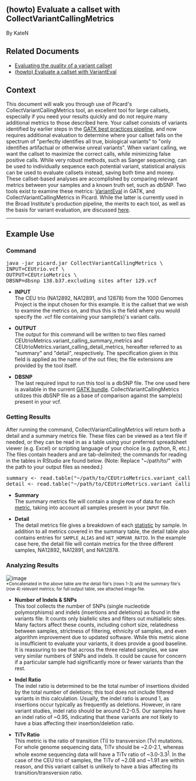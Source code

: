 ## (howto) Evaluate a callset with CollectVariantCallingMetrics

By KateN

<h2>Related Documents</h2>

<ul><li><a rel="nofollow" href="https://www.broadinstitute.org/gatk/guide/article?id=6308">Evaluating the quality of a variant callset</a></li>
<li><a rel="nofollow" href="https://www.broadinstitute.org/gatk/guide/article?id=6211">(howto) Evaluate a callset with VariantEval</a></li>
</ul><h2>Context</h2>

<p>This document will walk you through use of Picard's CollectVariantCallingMetrics tool, an excellent tool for large callsets, especially if you need your results quickly and do not require many additional metrics to those described here. Your callset consists of variants identified by earlier steps in the <a rel="nofollow" href="https://www.broadinstitute.org/gatk/guide/best-practices">GATK best practices pipeline</a>, and now requires additional evaluation to determine where your callset falls on the spectrum of "perfectly identifies all true, biological variants" to "only identifies artifactual or otherwise unreal variants". When variant calling, we want the callset to maximize the correct calls, while minimizing false positive calls. While very robust methods, such as Sanger sequencing, can be used to individually sequence each potential variant, statistical analysis can be used to evaluate callsets instead, saving both time and money. These callset-based analyses are accomplished by comparing relevant metrics between your samples and a known truth set, such as dbSNP. Two tools exist to examine these metrics: <a rel="nofollow" href="https://www.broadinstitute.org/gatk/guide/article?id=6211">VariantEval</a> in GATK, and CollectVariantCallingMetrics in Picard. While the latter is currently used in the Broad Institute's production pipeline, the merits to each tool, as well as the basis for variant evaluation, are discussed <a rel="nofollow" href="https://www.broadinstitute.org/gatk/guide/article?id=6308">here</a>.</p>

<hr></hr><h2>Example Use</h2>

<h3>Command</h3>

<pre class="code codeBlock" spellcheck="false">java -jar picard.jar CollectVariantCallingMetrics \
INPUT=CEUtrio.vcf \
OUTPUT=CEUtrioMetrics \
DBSNP=dbsnp_138.b37.excluding_sites_after_129.vcf 
</pre>

<ul><li><p><strong>INPUT</strong><br>
The CEU trio (NA12892, NA12891, and 12878) from the 1000 Genomes Project is the input chosen for this example. It is the callset that we wish to examine the metrics on, and thus this is the field where you would specify the .vcf file containing your sample(s)'s variant calls.</p></li>
<li><p><strong>OUTPUT</strong><br>
The output for this command will be written to two files named CEUtrioMetrics.variant_calling_summary_metrics and CEUtrioMetrics.variant_calling_detail_metrics, hereafter referred to as "summary" and "detail", respectively. The specification given in this field is applied as the name of the out files; the file extensions are provided by the tool itself.</p></li>
<li><p><strong>DBSNP</strong><br>
The last required input to run this tool is a dbSNP file. The one used here is available in the current <a rel="nofollow" href="https://www.broadinstitute.org/gatk/guide/article?id=1213">GATK bundle</a>. CollectVariantCallingMetrics utilizes this dbSNP file as a base of comparison against the sample(s) present in your vcf.</p></li>
</ul><h3>Getting Results</h3>

<p>After running the command, CollectVariantCallingMetrics will return both a detail and a summary metrics file. These files can be viewed as a text file if needed, or they can be read in as a table using your preferred spreadsheet viewer (e.g. Excel) or scripting language of your choice (e.g. python, R, etc.) The files contain headers and are tab-delimited; the commands for reading in the tables in RStudio are found below. (Note: Replace "~/path/to/" with the path to your output files as needed.)</p>

<pre class="code codeBlock" spellcheck="false">summary &lt;- read.table("~/path/to/CEUtrioMetrics.variant_calling_summary_metrics", header=TRUE, sep="\t")
detail &lt;- read.table("~/path/to/CEUtrioMetrics.variant_calling_detail_metrics", header=TRUE, sep="\t")
</pre>

<ul><li><p><strong>Summary</strong><br>
The summary metrics file will contain a single row of data for each <a rel="nofollow" href="https://broadinstitute.github.io/picard/picard-metric-definitions.html#CollectVariantCallingMetrics.VariantCallingSummaryMetrics">metric</a>, taking into account all samples present in your <code class="code codeInline" spellcheck="false">INPUT</code> file.</p></li>
<li><p><strong>Detail</strong><br>
The detail metrics file gives a breakdown of each <a rel="nofollow" href="https://broadinstitute.github.io/picard/picard-metric-definitions.html#CollectVariantCallingMetrics.VariantCallingSummaryMetrics">statistic</a> by sample. In addition to all metrics covered in the summary table, the detail table also contains entries for <code class="code codeInline" spellcheck="false">SAMPLE_ALIAS</code> and <code class="code codeInline" spellcheck="false">HET_HOMVAR_RATIO</code>. In the example case here, the detail file will contain metrics for the three different samples, NA12892, NA12891, and NA12878.</p></li>
</ul><h3>Analyzing Results</h3>

<p><img src="https://us.v-cdn.net/5019796/uploads/FileUpload/82/07ef0007f402da4d56eba2ce50d9bb.png" alt="image" class="embedImage-img importedEmbed-img"></img><br><sup>*Concatenated in the above table are the detail file's (rows 1-3) and the summary file's (row 4) relevant metrics; for full output table, see attached image file.</sup></p>

<ul><li><p><strong>Number of Indels &amp; SNPs</strong><br>
This tool collects the number of SNPs (single nucleotide polymorphisms) and indels (insertions and deletions) as found in the variants file. It counts only biallelic sites and filters out multiallelic sites. Many factors affect these counts, including cohort size, relatedness between samples, strictness of filtering, ethnicity of samples, and even algorithm improvement due to updated software. While this metric alone is insufficient to evaluate your variants, it does provide a good baseline. It is reassuring to see that across the three related samples, we saw very similar numbers of SNPs and indels. It could be cause for concern if a particular sample had significantly more or fewer variants than the rest.</p></li>
<li><p><strong>Indel Ratio</strong><br>
The indel ratio is determined to be the total number of insertions divided by the total number of deletions; this tool does not include filtered variants in this calculation. Usually, the indel ratio is around 1, as insertions occur typically as frequently as deletions. However, in rare variant studies, indel ratio should be around 0.2-0.5. Our samples have an indel ratio of ~0.95, indicating that these variants are not likely to have a bias affecting their insertion/deletion ratio.</p></li>
<li><p><strong>TiTv Ratio</strong><br>
This metric is the ratio of transition (Ti) to transversion (Tv) mutations. For whole genome sequencing data, TiTv should be ~2.0-2.1, whereas whole exome sequencing data will have a TiTv ratio of ~3.0-3.3<sup><a rel="nofollow" href="http://www.nature.com/ng/journal/v43/n5/full/ng.806.html">1</a></sup>. In the case of the CEU trio of samples, the TiTv of ~2.08 and ~1.91 are within reason, and this variant callset is unlikely to have a bias affecting its transition/transversion ratio.</p></li>
</ul>